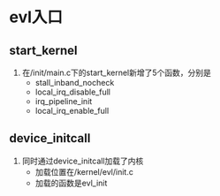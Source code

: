 ﻿# evl入口

## start_kernel

1. 在/init/main.c下的start_kernel新增了5个函数，分别是
   - stall_inband_nocheck
   - local_irq_disable_full
   <!-- - irq_pipeline_init_early -->
   - irq_pipeline_init
   - local_irq_enable_full


## device_initcall

1. 同时通过device_initcall加载了内核
   - 加载位置在/kernel/evl/init.c
   - 加载的函数是evl_init
